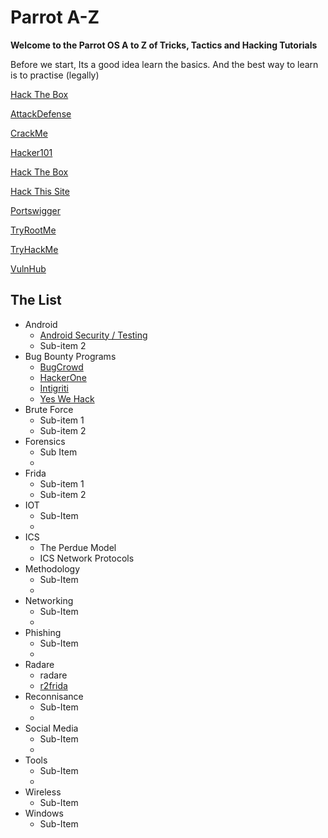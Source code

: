 # Parrot A-Z 

__Welcome to the Parrot OS A to Z of Tricks, Tactics and Hacking Tutorials__

Before we start, Its a good idea learn the basics. And the best way to learn is to practise (legally)

[Hack The Box](https://academy.hackthebox.eu/catalogue/)

[AttackDefense](https://attackdefense.com/)

[CrackMe](https://crackmes.one/)

[Hacker101](https://www.hacker101.com/)

[Hack The Box](https://www.hackthebox.eu/)

[Hack This Site](https://www.hackthissite.org/missions/basic/)

[Portswigger](https://portswigger.net/web-security/dashboard/)

[TryRootMe](https://www.root-me.org/)

[TryHackMe](https://tryhackme.com/)

[VulnHub](https://www.vulnhub.com/)

## The List
 
- Android
  - [Android Security / Testing](https://github.com/RG-Belasco/Parrot-A-Z/blob/main/android-security.md)
  - Sub-item 2
- Bug Bounty Programs
  - <a href="https://www.bugcrowd.com/">BugCrowd</a>
  - <a href="https://www.hackerone.com/">HackerOne</a>
  - <a href="https://www.intigriti.com/">Intigriti</a>
  - <a href="https://www.yeswehack.com/">Yes We Hack</a>
- Brute Force
  - Sub-item 1
  - Sub-item 2
- Forensics
  - Sub Item
  -
- Frida
  - Sub-item 1
  - Sub-item 2
- IOT
  - Sub-Item
  -
- ICS
  - The Perdue Model
  - ICS Network Protocols
- Methodology
  - Sub-Item
  -
- Networking 
  - Sub-Item
  -
- Phishing
  - Sub-Item
  -
- Radare
  - radare
  - [r2frida](https://github.com/RG-Belasco/Parrot-A-Z/blob/main/r2frida.md)
- Reconnisance
  - Sub-Item
  -
- Social Media
  - Sub-Item
  -
- Tools
  - Sub-Item
  -
- Wireless
  - Sub-Item
- Windows
  - Sub-Item
